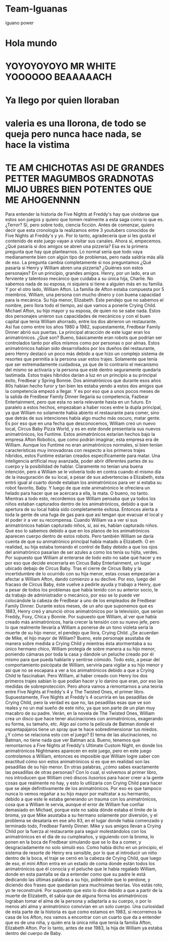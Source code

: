 # Team-Iguanas
iguano power
 <!DOCTYPE html>
<html>
<head>
  <title>Hola Mundo</title>
</head>
<body>
  <h1>Hola mundo</h1>
  <h1>YOYOYOYOYO MR WHITE YOOOOOO BEAAAAACH </h1>
  <h1>Ya llego por quien lloraban</h1>
  <h1>valeria es una llorona, de todo se queja pero nunca hace nada, se hace la vistima</h1>
  <h1>TE AM CHICHOTAS ASI DE GRANDES PETTER MAGUMBOS GRADNOTAS MIJO UBRES BIEN POTENTES QUE ME AHOGENNNN</h1>
  Para entender la historia de Five Nights at Freddy's hay que olvidarse que estos son juegos y quiero que tomen realmente a esta saga como lo que es. ¿Terror? Sí, pero sobre todo, ciencia ficción. Antes de comenzar, quiero decir que esta cronología la realizamos entre 3 youtubers conocidos de Five Nights at Freddy's y yo. Por lo tanto, agradecería que si les gusta el contenido de este juego vayan a visitar sus canales. Ahora sí, empecemos. ¿Qué pasaría si dos amigos se abren una pizzería? Esa es la primera pregunta que hay que plantearnos. Lo normal sería que todo vaya medianamente bien con algún tipo de problemas, pero nada saldría más allá de eso. La pregunta cambia completamente si nos preguntamos ¿Qué pasaría si Henry y William abren una pizzería? ¿Quiénes son estos personajes? En un principio, grandes amigos. Henry, por un lado, era un ferviente y talentoso mecánico que cuidaba a su única hija, Charlie. No sabemos nada de su esposa, ni siquiera si tiene a alguien más en su familia. Y por el otro lado, William Afton. La familia de Afton estaba compuesta por 5 miembros. William, una persona con mucho dinero y con buena capacidad para la mecánica. Su hija menor, Elizabeth. Este pendejo que no sabemos el nombre, pero llora todo el tiempo, así que vamos a ponerle Crying Child. Michael Afton, su hijo mayor y su esposa, de quien no se sabe nada. Estos dos personajes unieron sus capacidades de mecánicos y con el buen capital que tenía William ahorrado, entre los dos abrieron un restaurante. Así fue como entre los años 1980 a 1982, supuestamente, Fredbear Family Dinner abrió sus puertas. La principal atracción de este lugar eran los animatrónicos. ¿Qué son? Bueno, básicamente eran robots que podrían ser controlados tanto por ellos mismos como por personas o por almas. Estos animatrónicos habían sido desarrollados por los dueños del restaurante, pero Henry destacó un poco más debido a que hizo un complejo sistema de resortes que permitía a la persona usar estos trajes. Solamente que tenía que ser extremadamente cuidadosa, ya que de lo contrario el mecanismo del mismo se activaría y la persona que esté dentro seguramente quedaría lastimada. Estos trajes híbridos darían a luz en un principio a su principal éxito, Fredbear y Spring Bonnie. Dos animatrónicos que durante esos años 80s habían hecho furor y tan bien les estaba yendo a estos dos amigos que la competencia empezó a llegar. Y es por eso que a unos pocos meses de la salida de Fredbear Family Dinner llegaría su competencia, Fazbear Entertainment, pero que esta no sería relevante hasta en un futuro. En paralelo a estos hechos, empezaban a haber roces entre la dupla principal, ya que William no solamente había abierto el restaurante para comer, sino que detrás de sus intenciones había algo mucho más oscuro, matar gente. Es por eso que en una fecha que desconocemos, William creó un nuevo local, Circus Baby Pizza World, y es en este donde presentaría sus nuevos animatrónicos, los Funtime. Estos animatrónicos estarían hechos bajo la empresa Afton Robotics, que como podrán imaginar, esta empresa era de William. Aunque los Funtime no eran animatrónicos normales, si bien tenían características muy innovadoras con respecto a los primeros trajes híbridos, estos Funtime estarían creados específicamente para matar. Una inteligencia artificial muy avanzada, poder abrir diferentes partes de su cuerpo y la posibilidad de hablar. Claramente no tenían una buena intención, pero a William se le volvería todo en contra cuando el mismo día de la inauguración de su local, a pesar de sus advertencias a Elizabeth, esta entró igual al cuarto donde estaban los animatrónicos para ver si estaba su robot favorito, Baby. Y luego de que este animatrónico le ofreciera un helado para hacer que se acercara a ella, la mata. O bueno, no tanto. Mientras a todo esto, recordemos que William pensaba que ya todos los niños estaban capturados dentro de los animatrónicos, debido a que la apertura de su local había sido completamente exitosa. Entonces alerta a toda la gente de una fuga de gas para que así tengan que evacuar el local y él poder ir a ver su recompensa. Cuando William va a ver si sus animatrónicos habían capturado niños, sí, así es, habían capturado niños. Que eso lo sabemos debido a que en los planos de los animatrónicos aparecen cuerpo dentro de estos robots. Pero también William se daría cuenta de que su animatrónico principal había matado a Elizabeth. O en realidad, su hija estaba tomando el control de Baby debido a que los ojos del animatrónico pasarían de ser azules a como los tenía su hijita, verdes. Por supuesto que William al enterarse de todo esto no sabe qué hacer y es por eso que decide encerrarla en Circus Baby Entertainment, un lugar ubicado debajo de Circus Baby. Tras el cierre de Circus Baby y la incertidumbre de lo ocurrido con su hija menor, estas cosas empezarían a afectar a William Afton, dando comienzo a su declive. Por eso, luego del fracaso de Circus Baby, éste vuelve a pedirle ayuda y trabajo a Henry, que a pesar de todos los problemas que había tenido con su anterior socio, le da trabajo de administrador o mecánico, por eso se lo puede ver colocándole la cabeza de Fredbear a uno de los empleados de Fredbear Family Dinner. Durante estos meses, de un año que suponemos que es 1883, Henry creó y anunció otros animatrónicos por la televisión, que serían Freddy, Foxy, Chica y Bonnie. Por supuesto que William, al ver que había creado más animatrónicos, haría crecer la tensión con su nuevo jefe, pero lo que realmente llevaría a William a ponerse de un tono violeta sería la muerte de su hijo menor, el pendejo que llora, Crying Child. ¿Se acuerdan de Mike, el hijo mayor de William? Bueno, este personaje asustaba de manera sobre medida a Crying Child y mientras ésta atormentaba a su único hermano chico, William protegía de sobre manera a su hijo menor, poniendo cámaras por toda la casa y dándole un peluche creado por él mismo para que pueda hablarle y sentirse cómodo. Todo esto, a pesar del comportamiento psicópata de William, serviría para vigilar a su hijo menor y así que no se escapara a ver a los animatrónicos debido a que a Crying Child le fascinaban. Pero William, al haber creado con Henry los dos primeros trajes sabían lo que podían hacer y lo danino que eran, por eso las medidas de sobreprotección. Pero ahora vamos a remontarnos a una teoría entre Five Nights at Freddy's 4 y The Twisted Ones, el primer libro. Supuestamente, Five Nights at Freddy's 4 ocurriría en las pesadillas de Crying Child, pero la verdad es que no, las pesadillas esas que ve son reales y no un mal sueño de este niño, ya que son parte de un plan muy macabro de su padre. Verán, en la novela de The Twisted Ones, William crea un disco que hace tener alucinaciones con animatrónicos, exagerando su forma, su tamaño, etc. Algo así como la película de Batman donde el espantapájaros tiene un spray que te hace sobredimensionar tus miedos. ¿Y cómo se relaciona esto con el juego? El tema de las alucinaciones, no Batman, no tiene nada que ver Batman acá. Bueno, tenemos que remontarnos a Five Nights at Freddy's Ultimate Custom Night, en donde los animatrónicos Nightmares aparecen en este juego, pero en este juego controlamos a William, entonces es imposible que William logre saber con exactitud cómo son estos animatrónicos si es que en realidad son las pesadillas de su hijo menor. En otras palabras, ¿cómo sabes exactamente las pesadillas de otras personas? Con lo cual, si volvemos al primer libro, nos introducen que William creó discos ilusorios para hacer creer a la gente cosas que realmente no hay, y esto lo utilizaría con Crying Child para hacer que se aleje definitivamente de los animatrónicos. Por eso es que tampoco nunca lo vemos regañar a su hijo mayor por maltratar a su hermanito, debido a que este le estaba generando un trauma con los animatrónicos, cosa que a William le servía, aunque el error de William fue confiar demasiado en Michael, porque este no sabía dónde estaba el límite de la broma, ya que Mike asustaba a su hermano solamente por diversión, y el problema se desataría en ese año 83, en el lugar donde había comenzado y terminado todo, Fredbear Family Dinner. Mike y sus amigos llevan a Crying Child por la fuerza al restaurante para seguir molestándolos con los animatrónicos en el día de su cumpleaños, y siguiendo con la broma, lo ponen en la boca de Fredbear simulando que se lo iba a comer, y desgraciadamente no solo simuló eso. Como había dicho en un principio, el sistema de resorte de Henry era sensible, por lo que al introducir un niño dentro de la boca, el traje se cerró en la cabeza de Crying Child, que luego de eso, el mini Afton entra en un estado de coma donde están todos los animatrónicos que él conocía y el peluche que le había regalado William, donde en esta pantalla se da a entender como que su padre le está dedicando las últimas palabras a su hijo, pidiéndole que lo perdone, y diciendo dos frases que quedarían para muchísimas teorías. Vos estás roto, yo te reconstruiré. Por supuesto que esto lo dice debido a que a partir de la muerte de Elizabeth, él sabía que de alguna forma los animatrónicos lograban tomar el alma de la persona y adaptarla a su cuerpo, o por lo menos ahí alma y animatrónico convivían en un solo cuerpo. Una curiosidad de esta parte de la historia es que como estamos en 1983, si recorremos la casa de los Afton, nos vamos a encontrar con un cuarto que da a entender que es de una niña, y quién era la única niña que tenía la familia Afton, Elizabeth Afton. Por lo tanto, antes de ese 1983, la hija de William ya estaba dentro del cuerpo de Baby.
 
</body>
</html>
